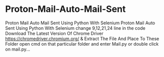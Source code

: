 # Proton-Mail-Auto-Mail-Sent
Proton Mail Auto Mail Sent Using Python With Selenium
Proton Mail Auto Sent Using Python With Selenium change 9,12,21,24 line in the code Download The Latest Version Of Chrome Driver https://chromedriver.chromium.org/ & Extract The File And Place To These Folder open cmd  on that particular folder and enter Mail.py or double click on mail.py...
